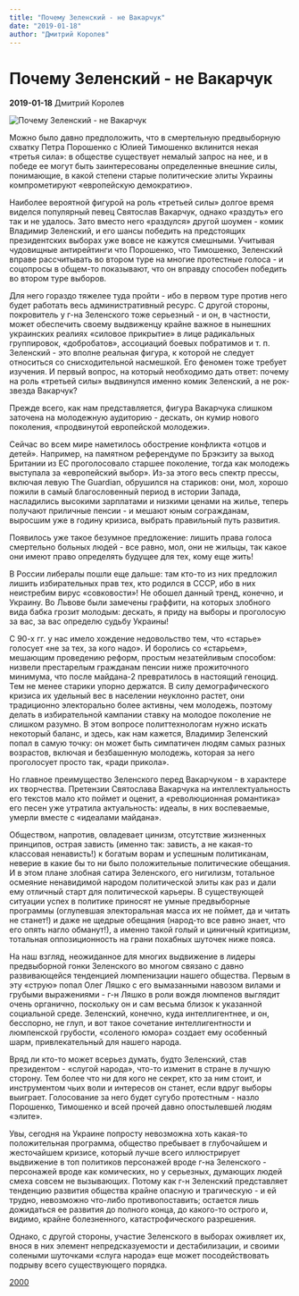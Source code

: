 ```yaml
---
title: "Почему Зеленский - не Вакарчук"
date: "2019-01-18"
author: "Дмитрий Королев"
---
```


# Почему Зеленский - не Вакарчук

**2019-01-18** Дмитрий Королев

![Почему Зеленский - не Вакарчук](https://www.2000.ua/modules/pages/pictures/1000x1000/16729_f64e92c0eb8056963d3f3c3ce2e69e9b_6563.jpg)

Можно было давно предположить, что в смертельную предвыборную схватку Петра Порошенко с Юлией Тимошенко вклинится некая «третья сила»: в обществе существует немалый запрос на нее, и в победе ее могут быть заинтересованы определенные внешние силы, понимающие, в какой степени старые политические элиты Украины компрометируют «европейскую демократию».

Наиболее вероятной фигурой на роль «третьей силы» долгое время виделся популярный певец Святослав Вакарчук, однако «раздуть» его так и не удалось. Зато вместо него «раздулся» другой шоумен - комик Владимир Зеленский, и его шансы победить на предстоящих президентских выборах уже вовсе не кажутся смешными. Учитывая чудовищные антирейтинги что Порошенко, что Тимошенко, Зеленский вправе рассчитывать во втором туре на многие протестные голоса - и соцопросы в общем-то показывают, что он вправду способен победить во втором туре выборов.

Для него гораздо тяжелее туда пройти - ибо в первом туре против него будет работать весь административный ресурс. С другой стороны, покровитель у г-на Зеленского тоже серьезный - и он, в частности, может обеспечить своему выдвиженцу крайне важное в нынешних украинских реалиях «силовое прикрытие» в лице радикальных группировок, «добробатов», ассоциаций боевых побратимов и т. п. Зеленский - это вполне реальная фигура, к которой не следует относиться со снисходительной насмешкой. Его феномен тоже требует изучения. И первый вопрос, на который необходимо дать ответ: почему на роль «третьей силы» выдвинулся именно комик Зеленский, а не рок-звезда Вакарчук?

Прежде всего, как нам представляется, фигура Вакарчука слишком заточена на молодежную аудиторию - дескать, он кумир нового поколения, «продвинутой европейской молодежи».

Сейчас во всем мире наметилось обострение конфликта «отцов и детей». Например, на памятном референдуме по Брэкзиту за выход Британии из ЕС проголосовало старшее поколение, тогда как молодежь выступала за «европейский выбор». Из-за этого весь спектр прессы, включая левую The Guardian, обрушился на стариков: они, мол, хорошо пожили в самый благословенный период в истории Запада, насладились высокими зарплатами и низкими ценами на жилье, теперь получают приличные пенсии - и мешают юным согражданам, выросшим уже в годину кризиса, выбрать правильный путь развития.

Появилось уже такое безумное предложение: лишить права голоса смертельно больных людей - все равно, мол, они не жильцы, так какое они имеют право определять будущее для тех, кому еще жить!

В России либералы пошли еще дальше: там кто-то из них предложил лишить избирательных прав тех, кто родился в СССР, ибо в них неистребим вирус «совковости»! Не обошел данный тренд, конечно, и Украину. Во Львове были замечены граффити, на которых злобного вида бабка грозит молодым: дескать, я приду на выборы и проголосую за вас, за вас определю судьбу Украины!

С 90-х гг. у нас имело хождение недовольство тем, что «старье» голосует «не за тех, за кого надо». И боролись со «старьем», мешающим проведению реформ, простым незатейливым способом: низвели престарелым гражданам пенсии ниже прожиточного минимума, что после майдана-2 превратилось в настоящий геноцид. Тем не менее старики упорно держатся. В силу демографического кризиса их удельный вес в населении неуклонно растет, они традиционно электорально более активны, чем молодежь, поэтому делать в избирательной кампании ставку на молодое поколение не слишком разумно. В этом вопросе политтехнологам нужно искать некоторый баланс, и здесь, как нам кажется, Владимир Зеленский попал в самую точку: он может быть симпатичен людям самых разных возрастов, включая и безбашенную молодежь, которая за него проголосует просто так, «ради прикола».

Но главное преимущество Зеленского перед Вакарчуком - в характере их творчества. Претензии Святослава Вакарчука на интеллектуальность его текстов мало кто поймет и оценит, а «революционная романтика» его песен уже утратила актуальность: идеалы, в них воспеваемые, умерли вместе с «идеалами майдана».

Обществом, напротив, овладевает цинизм, отсутствие жизненных принципов, острая зависть (именно так: зависть, а не какая-то классовая ненависть!) к богатым ворам и успешным политиканам, неверие в какие бы то ни было положительные политические обещания. И в этом плане злобная сатира Зеленского, его нигилизм, тотальное осмеяние ненавидимой народом политической элиты как раз и дали ему отличный старт для политической карьеры. В существующей ситуации успех в политике приносят не умные предвыборные программы (оглупевшая электоральная масса их не поймет, да и читать не станет!) и даже не щедрые обещания (народ-то все равно знает, что его опять нагло обманут!), а именно такой голый и циничный критицизм, тотальная оппозиционность на грани похабных шуточек ниже пояса.

На наш взгляд, неожиданное для многих выдвижение в лидеры предвыборной гонки Зеленского во многом связано с давно развивающейся тенденцией люмпенизации нашего общества. Первым в эту «струю» попал Олег Ляшко с его вымазанными навозом вилами и грубыми выражениями - г-н Ляшко в роли вождя люмпенов выглядит очень органично, поскольку он и сам весьма близок к указанной социальной среде. Зеленский, конечно, куда интеллигентнее, и он, бесспорно, не глуп, и вот такое сочетание интеллигентности и люмпенской грубости, «соленого юмора» создает ему особенный шарм, привлекательный для нашего народа.

Вряд ли кто-то может всерьез думать, будто Зеленский, став президентом - «слугой народа», что-то изменит в стране в лучшую сторону. Тем более что ни для кого не секрет, кто за ним стоит, и инструментом чьих воли и интересов он станет, если вдруг выборы выиграет. Голосование за него будет сугубо протестным - назло Порошенко, Тимошенко и всей прочей давно опостылевшей людям «элите».

Увы, сегодня на Украине попросту невозможна хоть какая-то положительная программа, общество пребывает в глубочайшем и жесточайшем кризисе, который лучше всего иллюстрирует выдвижение в топ политиков персонажей вроде г-на Зеленского - персонажей вроде как комических, но у серьезных, думающих людей смеха совсем не вызывающих. Потому как г-н Зеленский представляет тенденцию развития общества крайне опасную и трагическую - и ей трудно, невозможно что-либо противопоставить; остается лишь дожидаться ее развития до полного конца, до какого-то острого и, видимо, крайне болезненного, катастрофического разрешения.

Однако, с другой стороны, участие Зеленского в выборах оживляет их, внося в них элемент непредсказуемости и дестабилизации, и своими солеными шуточками «слуга народа» еще может посодействовать подрыву всего существующего порядка.

[2000](https://www.2000.ua/v-nomere/forum/puls/pochemu-zelenskij-ne-vakarchuk.htm)